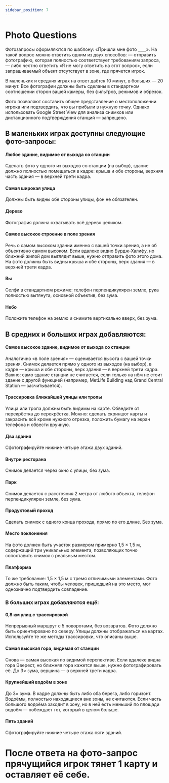 ```yaml
---
sidebar_position: 7
---
```


# Photo Questions



Фотозапросы оформляются по шаблону: «Пришли мне фото ____». На такой вопрос можно ответить одним из двух способов:
— отправить фотографию, которая полностью соответствует требованиям запроса,
— либо честно ответить «Я не могу ответить на этот вопрос», если запрашиваемый объект отсутствует в зоне, где прячется игрок.

В маленьких и средних играх на ответ даётся 10 минут, в больших — 20 минут. Все фотографии должны быть сделаны в стандартном соотношении сторон вашей камеры, без фильтров, режимов и обрезок.

Фото позволяют составить общее представление о местоположении игрока или подтвердить, что вы прибыли в нужную точку. Однако использовать Google Street View для анализа снимков или дистанционного подтверждения станций — запрещено.

## В маленьких играх доступны следующие фото-запросы:


#### Любое здание, видимое от выхода со станции
Сделать фото у одного из выходов со станции (на выбор), здание должно полностью помещаться в кадре: крыша и обе стороны, верхняя часть здания — в верхней трети кадра.

#### Самая широкая улица
Должны быть видны обе стороны улицы, фон не обязателен.

#### Дерево
Фотография должна охватывать всё дерево целиком.

#### Самое высокое строение в поле зрения
Речь о самом высоком здании именно с вашей точки зрения, а не об объективно самом высоком. Если вдалеке видно Бурдж-Халифу, но ближний жилой дом выглядит выше, нужно отправить фото этого дома.
На фото должны быть видны крыша и обе стороны, верх здания — в верхней трети кадра.

#### Вы
Селфи в стандартном режиме: телефон перпендикулярен земле, рука полностью вытянута, основной объектив, без зума.

#### Небо
Положите телефон на землю и снимите вертикально вверх, без зума.

## В средних и больших играх добавляются:


#### Самое высокое здание, видимое от выхода со станции
Аналогично «в поле зрения» — оценивается высота с вашей точки зрения. Снимок делается прямо у одного из выходов (на выбор), в кадре — крыша и обе стороны, верх здания — в верхней трети кадра.
Важно: само здание станции не считается, если только на нём не стоит здание с другой функцией (например, MetLife Building над Grand Central Station — засчитывается).

#### Трассировка ближайшей улицы или тропы
Улица или тропа должны быть видимы на карте. Обведите от перекрёстка до перекрёстка. Можно:
 сделать скриншот карты и закрасить всё кроме нужного отрезка,
 положить бумагу на экран телефона и обвести вручную.

#### Два здания
Сфотографируйте нижние четыре этажа двух зданий.

#### Внутри ресторана
Снимок делается через окно с улицы, без зума.

#### Парк
Снимок делается с расстояния 2 метра от любого объекта, телефон перпендикулярен земле, без зума.

#### Продуктовый проход
Сделать снимок с одного конца прохода, прямо по его длине. Без зума.

#### Место поклонения
На фото должен быть участок размером примерно 1,5 × 1,5 м, содержащий три уникальных элемента, позволяющих точно сопоставить снимок с реальным местом.

#### Платформа
То же требование: 1,5 × 1,5 м с тремя отличимыми элементами. Фото должно быть таким, чтобы человек, пришедший на это место, мог однозначно подтвердить совпадение.

### В больших играх добавляются ещё:
#### 0,8 км улиц с трассировкой
Непрерывный маршрут с 5 поворотами, без возвратов. Фото должно быть ориентировано по северу. Улицы должны отображаться на картах. Используйте те же методы трассировки, что описаны выше.

#### Самая высокая гора, видимая от станции
Снова — самая высокая по видимой перспективе. Если вдалеке видна гора Эверест, но ближняя гора кажется выше, нужно фотографировать её. До 3× зума, вершина — в верхней трети кадра.

#### Крупнейший водоём в зоне
До 3× зума. В кадре должны быть либо оба берега, либо горизонт. Водоёмы, полностью находящиеся вне зоны, не считаются. Если часть большого водоёма заходит в зону, но в ней есть меньший по площади водоём — побеждает тот, который в целом больше.

#### Пять зданий
Сфотографируйте нижние четыре этажа пяти зданий.

# После ответа на фото-запрос прячущийся игрок тянет 1 карту и оставляет её себе.


